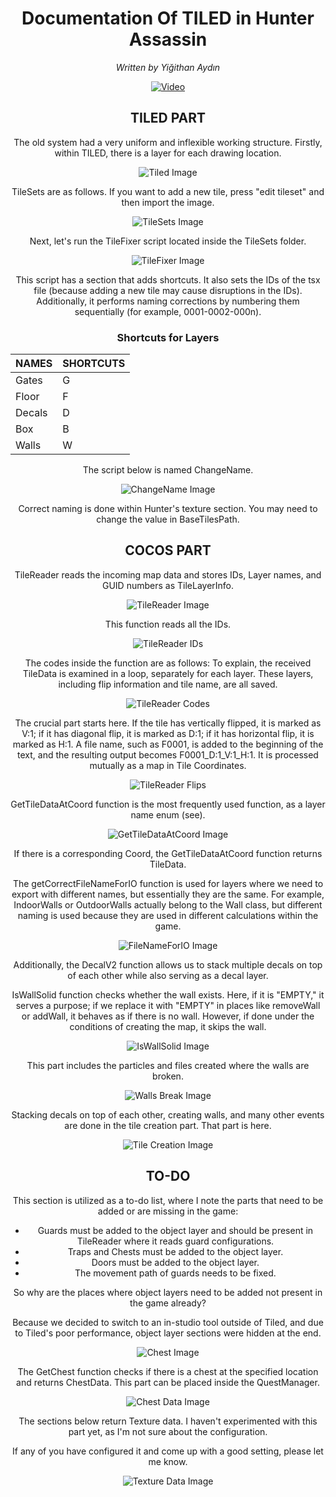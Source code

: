 <div align="center">

# Documentation Of TILED in Hunter Assassin

*Written by Yiğithan Aydın*

[![Video](https://github.com/xwbash/HunterAssassin-Tiled/blob/main/images/thumbnail.gif)]([https://www.youtube.com/watch?v=Hc79sDi3f0U](https://www.youtube.com/watch?v=jKnqop6TtQ8) "Video")    

## TILED PART

The old system had a very uniform and inflexible working structure. Firstly, within TILED, there is a layer for each drawing location.

![Tiled Image](images/image5.png)

TileSets are as follows. If you want to add a new tile, press "edit tileset" and then import the image.

![TileSets Image](images/image16.png)

Next, let's run the TileFixer script located inside the TileSets folder.

![TileFixer Image](images/image7.png)

This script has a section that adds shortcuts. It also sets the IDs of the tsx file (because adding a new tile may cause disruptions in the IDs). Additionally, it performs naming corrections by numbering them sequentially (for example, 0001-0002-000n).

### Shortcuts for Layers

| NAMES    | SHORTCUTS |
|----------|-----------|
| Gates    | G         |
| Floor    | F         |
| Decals   | D         |
| Box      | B         |
| Walls    | W         |

The script below is named ChangeName.

![ChangeName Image](images/image6.png)

Correct naming is done within Hunter's texture section. You may need to change the value in BaseTilesPath.

## COCOS PART

TileReader reads the incoming map data and stores IDs, Layer names, and GUID numbers as TileLayerInfo.

![TileReader Image](images/image2.png)

This function reads all the IDs.

![TileReader IDs](images/image17.png)

The codes inside the function are as follows: To explain, the received TileData is examined in a loop, separately for each layer. These layers, including flip information and tile name, are all saved.

![TileReader Codes](images/image15.png)

The crucial part starts here. If the tile has vertically flipped, it is marked as V:1; if it has diagonal flip, it is marked as D:1; if it has horizontal flip, it is marked as H:1. A file name, such as F0001, is added to the beginning of the text, and the resulting output becomes F0001_D:1_V:1_H:1. It is processed mutually as a map in Tile Coordinates.

![TileReader Flips](images/image4.png)

GetTileDataAtCoord function is the most frequently used function, as a layer name enum (see).

![GetTileDataAtCoord Image](images/image3.png)

If there is a corresponding Coord, the GetTileDataAtCoord function returns TileData.

The getCorrectFileNameForIO function is used for layers where we need to export with different names, but essentially they are the same. For example, IndoorWalls or OutdoorWalls actually belong to the Wall class, but different naming is used because they are used in different calculations within the game.

![FileNameForIO Image](images/image12.png)

Additionally, the DecalV2 function allows us to stack multiple decals on top of each other while also serving as a decal layer.

IsWallSolid function checks whether the wall exists. Here, if it is "EMPTY," it serves a purpose; if we replace it with "EMPTY" in places like removeWall or addWall, it behaves as if there is no wall. However, if done under the conditions of creating the map, it skips the wall.

![IsWallSolid Image](images/image11.png)

This part includes the particles and files created where the walls are broken.

![Walls Break Image](images/image1.png)

Stacking decals on top of each other, creating walls, and many other events are done in the tile creation part. That part is here.

![Tile Creation Image](images/image10.png)

## TO-DO

This section is utilized as a to-do list, where I note the parts that need to be added or are missing in the game:

- Guards must be added to the object layer and should be present in TileReader where it reads guard configurations.
- Traps and Chests must be added to the object layer.
- Doors must be added to the object layer.
- The movement path of guards needs to be fixed.

So why are the places where object layers need to be added not present in the game already?

Because we decided to switch to an in-studio tool outside of Tiled, and due to Tiled's poor performance, object layer sections were hidden at the end.

![Chest Image](images/image9.png)

The GetChest function checks if there is a chest at the specified location and returns ChestData. This part can be placed inside the QuestManager.

![Chest Data Image](images/image13.png)

The sections below return Texture data. I haven't experimented with this part yet, as I'm not sure about the configuration.

If any of you have configured it and come up with a good setting, please let me know.

![Texture Data Image](images/image8.png)

</div>
